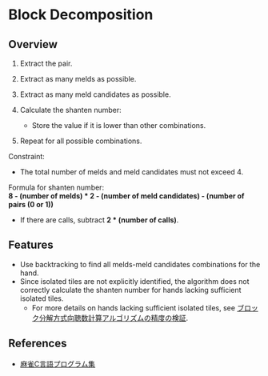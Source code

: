 # Block Decomposition

## Overview

1. Extract the pair.
2. Extract as many melds as possible.
3. Extract as many meld candidates as possible.
4. Calculate the shanten number:

    - Store the value if it is lower than other combinations.

5. Repeat for all possible combinations.

Constraint:

- The total number of melds and meld candidates must not exceed 4.

Formula for shanten number:  
**8 - (number of melds) * 2 - (number of meld candidates) - (number of pairs (0 or 1))**

- If there are calls, subtract **2 * (number of calls)**.

## Features

- Use backtracking to find all melds-meld candidates combinations for the hand.
- Since isolated tiles are not explicitly identified, the algorithm does not correctly calculate the shanten number for hands lacking sufficient isolated tiles.
  - For more details on hands lacking sufficient isolated tiles, see [ブロック分解方式向聴数計算アルゴリズムの精度の検証](https://zenn.dev/tomohxx/articles/aecace4e3a3bc1).

## References

- [麻雀C言語プログラム集](https://web.archive.org/web/20190616213620/http://cmj3.web.fc2.com/)
